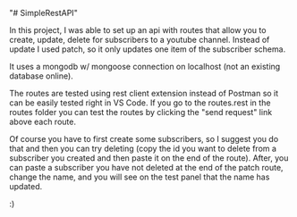 "# SimpleRestAPI" 

In this project, I was able to set up an api with routes that allow you to create, update, delete for subscribers to a youtube channel. Instead of update I used patch, so it only updates one item of the subscriber schema. 

It uses a mongodb w/ mongoose connection on localhost (not an existing database online).

The routes are tested using rest client extension instead of Postman so it can be easily tested right in VS Code. If you go to the routes.rest in the routes folder you can test the routes by clicking the "send request" link above each route. 

Of course you have to first create some subscribers, so I suggest you do that and then you can try deleting (copy the id you want to delete from a subscriber you created and then paste it on the end of the route). After, you can paste a subscriber you  have not deleted at the end of the patch route, change the name, and you will see on the test panel that the name has updated.

:)
